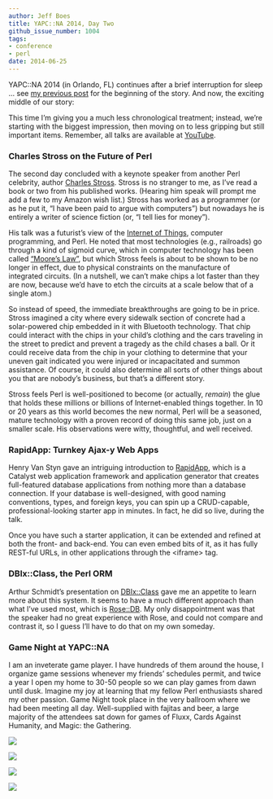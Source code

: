 ```yaml
---
author: Jeff Boes
title: YAPC::NA 2014, Day Two
github_issue_number: 1004
tags:
- conference
- perl
date: 2014-06-25
---
```




YAPC::NA 2014 (in Orlando, FL) continues after a brief interruption for sleep ... see [my previous post](/blog/2014/06/yapcna-2014-day-one/) for the beginning of the story. And now, the exciting middle of our story:

This time I’m giving you a much less chronological treatment; instead, we’re starting with the biggest impression, then moving on to less gripping but still important items. Remember, all talks are available at [YouTube](https://www.youtube.com/user/yapcna).

### Charles Stross on the Future of Perl

The second day concluded with a keynote speaker from another Perl celebrity, author [Charles Stross](https://en.wikipedia.org/wiki/Charles_Stross). Stross is no stranger to me, as I’ve read a book or two from his published works. (Hearing him speak will prompt me add a few to my Amazon wish list.) Stross has worked as a programmer (or as he put it, “I have been paid to argue with computers”) but nowadays he is entirely a writer of science fiction (or, “I tell lies for money”).

His talk was a futurist’s view of the [Internet of Things](https://en.wikipedia.org/wiki/Internet_of_things), computer programming, and Perl. He noted that most technologies (e.g., railroads) go through a kind of sigmoid curve, which in computer technology has been called [“Moore’s Law”](https://en.wikipedia.org/wiki/Moore%27s_law), but which Stross feels is about to be shown to be no longer in effect, due to physical constraints on the manufacture of integrated circuits. (In a nutshell, we can’t make chips a lot faster than they are now, because we’d have to etch the circuits at a scale below that of a single atom.)

So instead of speed, the immediate breakthroughs are going to be in price. Stross imagined a city where every sidewalk section of concrete had a solar-powered chip embedded in it with Bluetooth technology. That chip could interact with the chips in your child’s clothing and the cars traveling in the street to predict and prevent a tragedy as the child chases a ball. Or it could receive data from the chip in your clothing to determine that your uneven gait indicated you were injured or incapacitated and summon assistance. Of course, it could also determine all sorts of other things about you that are nobody’s business, but that’s a different story.

Stross feels Perl is well-positioned to become (or actually, *remain*) the glue that holds these millions or billions of Internet-enabled things together. In 10 or 20 years as this world becomes the new normal, Perl will be a seasoned, mature technology with a proven record of doing this same job, just on a smaller scale. His observations were witty, thoughtful, and well received.

### RapidApp: Turnkey Ajax-y Web Apps

Henry Van Styn gave an intriguing introduction to [RapidApp](http://www.rapidapp.info/), which is a Catalyst web application framework and application generator that creates full-featured database applications from nothing more than a database connection. If your database is well-designed, with good naming conventions, types, and foreign keys, you can spin up a CRUD-capable, professional-looking starter app in minutes. In fact, he did so live, during the talk.

Once you have such a starter application, it can be extended and refined at both the front- and back-end. You can even embed bits of it, as it has fully REST-ful URLs, in other applications through the \<iframe\> tag.

### DBIx::Class, the Perl ORM

Arthur Schmidt’s presentation on [DBIx::Class](http://search.cpan.org/~ribasushi/DBIx-Class-0.08270/lib/DBIx/Class.pm) gave me an appetite to learn more about this system. It seems to have a much different approach than what I’ve used most, which is [Rose::DB](http://search.cpan.org/~jsiracusa/Rose-DB-0.775/lib/Rose/DB.pm). My only disappointment was that the speaker had no great experience with Rose, and could not compare and contrast it, so I guess I’ll have to do that on my own someday.

### Game Night at YAPC::NA

I am an inveterate game player. I have hundreds of them around the house, I organize game sessions whenever my friends’ schedules permit, and twice a year I open my home to 30-50 people so we can play games from dawn until dusk. Imagine my joy at learning that my fellow Perl enthusiasts shared my other passion. Game Night took place in the very ballroom where we had been meeting all day. Well-supplied with fajitas and beer, a large majority of the attendees sat down for games of Fluxx, Cards Against Humanity, and Magic: the Gathering.

<a href="/blog/2014/06/yapcna-2014-day-two/image-0-big.jpeg" imageanchor="1"><img border="0" src="/blog/2014/06/yapcna-2014-day-two/image-0.jpeg"/></a>

<a href="/blog/2014/06/yapcna-2014-day-two/image-1-big.jpeg" imageanchor="1"><img border="0" src="/blog/2014/06/yapcna-2014-day-two/image-1.jpeg"/></a>

<a href="/blog/2014/06/yapcna-2014-day-two/image-2-big.jpeg" imageanchor="1"><img border="0" src="/blog/2014/06/yapcna-2014-day-two/image-2.jpeg"/></a>

<a href="/blog/2014/06/yapcna-2014-day-two/image-3-big.jpeg" imageanchor="1"><img border="0" src="/blog/2014/06/yapcna-2014-day-two/image-3.jpeg"/></a>



